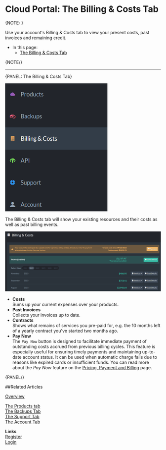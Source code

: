 # Cloud Portal: The Billing & Costs Tab

{NOTE: }

Use your account's Billing & Costs tab to view your present costs, past invoices and remaining credit.  

* In this page:  
  * [The Billing & Costs Tab](#the-billing-&-costs-tab)  

{NOTE/}

---

{PANEL: The Billing & Costs Tab}

!["Billing & Costs Tab"](images\portal-billing-tab.png "Billing & Costs Tab")

The Billing & Costs tab will show your existing resources and their costs as well as past billing events.

!["List of costs"](images\portal-billing-costs.png "List of costs")

* **Costs**  
  Sums up your current expenses over your products.  
* **Past Invoices**  
  Collects your invoices up to date.  
* **Contracts**  
  Shows what remains of services you pre-paid for, e.g. the 10 months left of a yearly contract you've started two months ago.  
* **Pay Now**  
  The `Pay Now` button is designed to facilitate immediate payment of outstanding costs accrued from previous billing
  cycles. This feature is especially useful for ensuring timely payments and maintaining up-to-date account status.
  It can be used when automatic charge fails due to reasons like expired cards or insufficient funds.
  You can read more about the _Pay Now_ feature on the [Pricing, Payment and Billing](../cloud-pricing-payment-billing#pay-now) page.

{PANEL/}

##Related Articles

[Overview](../../cloud/cloud-overview)  
  
[The Products tab](../../cloud/portal/cloud-portal-products-tab)  
[The Backups Tab](../../cloud/portal/cloud-portal-backups-tab)  
[The Support Tab](../../cloud/portal/cloud-portal-support-tab)  
[The Account Tab](../../cloud/portal/cloud-portal-account-tab)  
  
**Links**  
[Register]( https://cloud.ravendb.net/user/register)  
[Login]( https://cloud.ravendb.net/user/login)  
